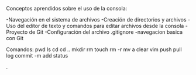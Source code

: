 Conceptos aprendidos sobre el uso de la consola:

-Navegación en el sistema de archivos
-Creación de directorios y archivos
-Uso del editor de texto y comandos para editar archivos desde la consola
-Proyecto de Git
-Configuración del archivo .gitignore
-navegacion basica con Git

Comandos:
pwd
ls
cd
cd ..
mkdir
rm
touch
rm -r
mv
a
clear
vim
push
pull
log
commit -m
add
status

.
